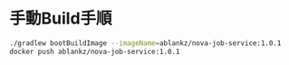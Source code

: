 # 手動Build手順

``` sh
./gradlew bootBuildImage --imageName=ablankz/nova-job-service:1.0.1
docker push ablankz/nova-job-service:1.0.1
```
